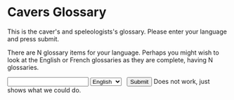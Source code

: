 # Cavers Glossary

This is the caver's and speleologists's glossary.
Please enter your language and press submit.

There are N glossary items for your language. Perhaps you might 
wish to look at the English or French glossaries as they are complete,
having N glossaries.

<input type="text" id=language name=language>
<select id="language" name="language">
  <option value="en">English</option>
  <option value="fr">French</option>
  <option value="gr">German</option>
</select> &nbsp; 
<input type="button" value="Submit"> Does not work, just shows what we could do.

